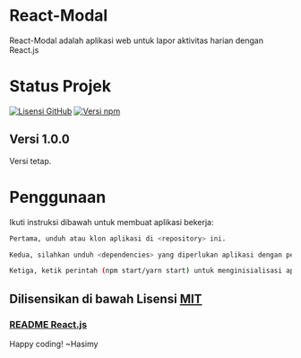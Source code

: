 # React-Modal

React-Modal adalah aplikasi web untuk lapor aktivitas harian dengan React.js

# Status Projek

[![Lisensi GitHub](https://img.shields.io/badge/License-MIT-yellow.svg)](https://raw.githubusercontent.com/hasimy-as/React-Modal/master/LICENSE)
[![Versi npm](https://img.shields.io/npm/v/npm.svg)](https://www.npmjs.com/)

## Versi 1.0.0

Versi tetap.

# Penggunaan

Ikuti instruksi dibawah untuk membuat aplikasi bekerja:

```sh
Pertama, unduh atau klon aplikasi di <repository> ini.

Kedua, silahkan unduh <dependencies> yang diperlukan aplikasi dengan perintah (npm install --save) di CLI anda.

Ketiga, ketik perintah (npm start/yarn start) untuk menginisialisasi aplikasi.

```

## Dilisensikan di bawah Lisensi [MIT](https://raw.githubusercontent.com/hasimy-as/React-Modal/master/LICENSE)

### [README React.js](https://raw.githubusercontent.com/hasimy-as/React-Modal/master/ReactREADME.md)

Happy coding!
~Hasimy
